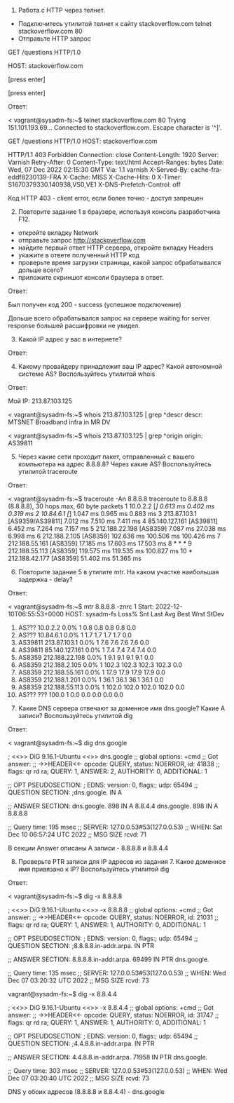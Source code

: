 1. Работа c HTTP через телнет.

* Подключитесь утилитой телнет к сайту stackoverflow.com telnet stackoverflow.com 80
* Отправьте HTTP запрос

GET /questions HTTP/1.0

HOST: stackoverflow.com

[press enter]

[press enter]

Ответ: 

<
vagrant@sysadm-fs:~$ telnet stackoverflow.com 80
Trying 151.101.193.69...
Connected to stackoverflow.com.
Escape character is '^]'.

GET /questions HTTP/1.0
HOST: stackoverflow.com

HTTP/1.1 403 Forbidden
Connection: close
Content-Length: 1920
Server: Varnish
Retry-After: 0
Content-Type: text/html
Accept-Ranges: bytes
Date: Wed, 07 Dec 2022 02:15:30 GMT
Via: 1.1 varnish
X-Served-By: cache-fra-eddf8230139-FRA
X-Cache: MISS
X-Cache-Hits: 0
X-Timer: S1670379330.140938,VS0,VE1
X-DNS-Prefetch-Control: off
>

Код HTTP 403 - client error, если более точно - доступ запрещен

2. Повторите задание 1 в браузере, используя консоль разработчика F12.

* откройте вкладку Network
* отправьте запрос http://stackoverflow.com
* найдите первый ответ HTTP сервера, откройте вкладку Headers
* укажите в ответе полученный HTTP код
* проверьте время загрузки страницы, какой запрос обрабатывался дольше всего?
* приложите скриншот консоли браузера в ответ.

Ответ:

Был получен код 200 - success (успешное подключение)

Дольше всего обрабатывался запрос на сервере waiting for server response большей расшифровки не увидел.

3. Какой IP адрес у вас в интернете?

Ответ:

4. Какому провайдеру принадлежит ваш IP адрес? Какой автономной системе AS? Воспользуйтесь утилитой whois

Ответ:

Мой IP: 213.87.103.125

<
vagrant@sysadm-fs:~$ whois 213.87.103.125 | grep ^descr
descr:          MTSNET Broadband infra in MR DV
>

<
vagrant@sysadm-fs:~$ whois 213.87.103.125 | grep ^origin
origin:         AS39811
>

5. Через какие сети проходит пакет, отправленный с вашего компьютера на адрес 8.8.8.8? Через какие AS? Воспользуйтесь утилитой traceroute

Ответ:

<
vagrant@sysadm-fs:~$ traceroute -An 8.8.8.8
traceroute to 8.8.8.8 (8.8.8.8), 30 hops max, 60 byte packets
 1  10.0.2.2 [*]  0.613 ms  0.402 ms  0.319 ms
 2  10.84.6.1 [*]  1.047 ms  0.965 ms  0.883 ms
 3  213.87.103.1 [AS9359/AS39811]  7.012 ms  7.510 ms  7.411 ms
 4  85.140.127.161 [AS39811]  6.452 ms  7.264 ms  7.157 ms
 5  212.188.22.198 [AS8359]  7.087 ms  27.038 ms  6.998 ms
 6  212.188.2.105 [AS8359]  102.636 ms  100.506 ms  100.426 ms
 7  212.188.55.161 [AS8359]  17.185 ms  17.603 ms  17.503 ms
 8  * * *
 9  212.188.55.113 [AS8359]  119.575 ms  119.535 ms  100.827 ms
10  * 212.188.42.177 [AS8359]  51.402 ms  51.365 ms
>

6. Повторите задание 5 в утилите mtr. На каком участке наибольшая задержка - delay?

Ответ:

<
vagrant@sysadm-fs:~$ mtr 8.8.8.8 -znrc 1
Start: 2022-12-10T06:55:53+0000
HOST: sysadm-fs                   Loss%   Snt   Last   Avg  Best  Wrst StDev
  1. AS???    10.0.2.2             0.0%     1    0.8   0.8   0.8   0.8   0.0
  2. AS???    10.84.6.1            0.0%     1    1.7   1.7   1.7   1.7   0.0
  3. AS39811  213.87.103.1         0.0%     1    7.6   7.6   7.6   7.6   0.0
  4. AS39811  85.140.127.161       0.0%     1    7.4   7.4   7.4   7.4   0.0
  5. AS8359   212.188.22.198       0.0%     1    9.1   9.1   9.1   9.1   0.0
  6. AS8359   212.188.2.105        0.0%     1  102.3 102.3 102.3 102.3   0.0
  7. AS8359   212.188.55.161       0.0%     1   17.9  17.9  17.9  17.9   0.0
  8. AS8359   212.188.1.201        0.0%     1   36.1  36.1  36.1  36.1   0.0
  9. AS8359   212.188.55.113       0.0%     1  102.0 102.0 102.0 102.0   0.0
 10. AS???    ???                 100.0     1    0.0   0.0   0.0   0.0   0.0
 >
 
7. Какие DNS сервера отвечают за доменное имя dns.google? Какие A записи? Воспользуйтесь утилитой dig

Ответ:

<
vagrant@sysadm-fs:~$ dig dns.google

; <<>> DiG 9.16.1-Ubuntu <<>> dns.google
;; global options: +cmd
;; Got answer:
;; ->>HEADER<<- opcode: QUERY, status: NOERROR, id: 41838
;; flags: qr rd ra; QUERY: 1, ANSWER: 2, AUTHORITY: 0, ADDITIONAL: 1

;; OPT PSEUDOSECTION:
; EDNS: version: 0, flags:; udp: 65494
;; QUESTION SECTION:
;dns.google.			IN	A

;; ANSWER SECTION:
dns.google.		898	IN	A	8.8.4.4
dns.google.		898	IN	A	8.8.8.8

;; Query time: 195 msec
;; SERVER: 127.0.0.53#53(127.0.0.53)
;; WHEN: Sat Dec 10 06:57:24 UTC 2022
;; MSG SIZE  rcvd: 71
>

В секции Answer описаны A записи - 8.8.8.8 и 8.8.4.4

8. Проверьте PTR записи для IP адресов из задания 7. Какое доменное имя привязано к IP? Воспользуйтесь утилитой dig

Ответ:

<
vagrant@sysadm-fs:~$ dig -x 8.8.8.8

; <<>> DiG 9.16.1-Ubuntu <<>> -x 8.8.8.8
;; global options: +cmd
;; Got answer:
;; ->>HEADER<<- opcode: QUERY, status: NOERROR, id: 21031
;; flags: qr rd ra; QUERY: 1, ANSWER: 1, AUTHORITY: 0, ADDITIONAL: 1

;; OPT PSEUDOSECTION:
; EDNS: version: 0, flags:; udp: 65494
;; QUESTION SECTION:
;8.8.8.8.in-addr.arpa.		IN	PTR

;; ANSWER SECTION:
8.8.8.8.in-addr.arpa.	69499	IN	PTR	dns.google.

;; Query time: 135 msec
;; SERVER: 127.0.0.53#53(127.0.0.53)
;; WHEN: Wed Dec 07 03:20:32 UTC 2022
;; MSG SIZE  rcvd: 73

vagrant@sysadm-fs:~$ dig -x 8.8.4.4

; <<>> DiG 9.16.1-Ubuntu <<>> -x 8.8.4.4
;; global options: +cmd
;; Got answer:
;; ->>HEADER<<- opcode: QUERY, status: NOERROR, id: 31747
;; flags: qr rd ra; QUERY: 1, ANSWER: 1, AUTHORITY: 0, ADDITIONAL: 1

;; OPT PSEUDOSECTION:
; EDNS: version: 0, flags:; udp: 65494
;; QUESTION SECTION:
;4.4.8.8.in-addr.arpa.		IN	PTR

;; ANSWER SECTION:
4.4.8.8.in-addr.arpa.	71958	IN	PTR	dns.google.

;; Query time: 303 msec
;; SERVER: 127.0.0.53#53(127.0.0.53)
;; WHEN: Wed Dec 07 03:20:40 UTC 2022
;; MSG SIZE  rcvd: 73
>

DNS у обоих адресов (8.8.8.8 и 8.8.4.4) - dns.google
